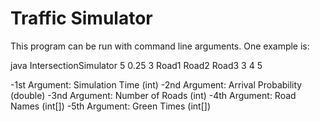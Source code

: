 # Traffic Simulator

This program can be run with command line arguments. One example is:

java IntersectionSimulator 5 0.25 3 Road1 Road2 Road3 3 4 5

-1st Argument: Simulation Time (int)
-2nd Argument: Arrival Probability (double)
-3nd Argument: Number of Roads (int)
-4th Argument: Road Names (int[])
-5th Argument: Green Times (int[])
